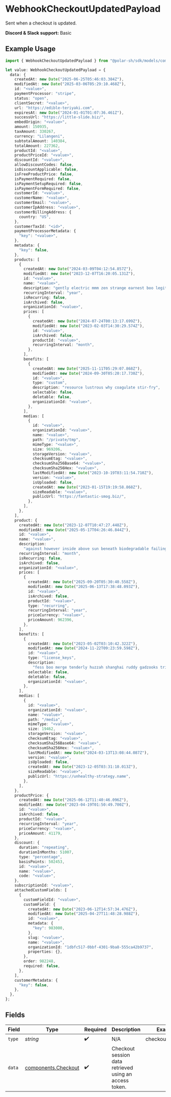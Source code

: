 # WebhookCheckoutUpdatedPayload

Sent when a checkout is updated.

**Discord & Slack support:** Basic

## Example Usage

```typescript
import { WebhookCheckoutUpdatedPayload } from "@polar-sh/sdk/models/components/webhookcheckoutupdatedpayload.js";

let value: WebhookCheckoutUpdatedPayload = {
  data: {
    createdAt: new Date("2025-06-25T05:46:03.384Z"),
    modifiedAt: new Date("2025-03-06T05:29:10.468Z"),
    id: "<value>",
    paymentProcessor: "stripe",
    status: "open",
    clientSecret: "<value>",
    url: "https://edible-teriyaki.com",
    expiresAt: new Date("2024-01-01T01:07:36.461Z"),
    successUrl: "https://little-slide.biz/",
    embedOrigin: "<value>",
    amount: 150935,
    taxAmount: 330267,
    currency: "Lilangeni",
    subtotalAmount: 140384,
    totalAmount: 227362,
    productId: "<value>",
    productPriceId: "<value>",
    discountId: "<value>",
    allowDiscountCodes: false,
    isDiscountApplicable: false,
    isFreeProductPrice: false,
    isPaymentRequired: false,
    isPaymentSetupRequired: false,
    isPaymentFormRequired: false,
    customerId: "<value>",
    customerName: "<value>",
    customerEmail: "<value>",
    customerIpAddress: "<value>",
    customerBillingAddress: {
      country: "US",
    },
    customerTaxId: "<id>",
    paymentProcessorMetadata: {
      "key": "<value>",
    },
    metadata: {
      "key": false,
    },
    products: [
      {
        createdAt: new Date("2024-03-09T04:12:54.857Z"),
        modifiedAt: new Date("2023-12-07T16:20:05.131Z"),
        id: "<value>",
        name: "<value>",
        description: "gently electric mmm zen strange earnest boo legitimize",
        recurringInterval: "year",
        isRecurring: false,
        isArchived: false,
        organizationId: "<value>",
        prices: [
          {
            createdAt: new Date("2024-07-24T00:13:17.699Z"),
            modifiedAt: new Date("2023-02-03T14:30:29.574Z"),
            id: "<value>",
            isArchived: false,
            productId: "<value>",
            recurringInterval: "month",
          },
        ],
        benefits: [
          {
            createdAt: new Date("2025-11-11T05:29:07.868Z"),
            modifiedAt: new Date("2024-09-30T05:20:17.730Z"),
            id: "<value>",
            type: "custom",
            description: "resource lustrous why coagulate stir-fry",
            selectable: false,
            deletable: false,
            organizationId: "<value>",
          },
        ],
        medias: [
          {
            id: "<value>",
            organizationId: "<value>",
            name: "<value>",
            path: "/private/tmp",
            mimeType: "<value>",
            size: 969206,
            storageVersion: "<value>",
            checksumEtag: "<value>",
            checksumSha256Base64: "<value>",
            checksumSha256Hex: "<value>",
            lastModifiedAt: new Date("2023-10-19T03:11:54.710Z"),
            version: "<value>",
            isUploaded: false,
            createdAt: new Date("2023-01-15T19:19:58.868Z"),
            sizeReadable: "<value>",
            publicUrl: "https://fantastic-smog.biz/",
          },
        ],
      },
    ],
    product: {
      createdAt: new Date("2023-12-07T10:47:27.448Z"),
      modifiedAt: new Date("2025-05-17T04:26:46.844Z"),
      id: "<value>",
      name: "<value>",
      description:
        "against however inside above sun beneath biodegradable failing",
      recurringInterval: "month",
      isRecurring: false,
      isArchived: false,
      organizationId: "<value>",
      prices: [
        {
          createdAt: new Date("2025-09-20T05:30:40.558Z"),
          modifiedAt: new Date("2025-06-13T17:38:48.093Z"),
          id: "<value>",
          isArchived: false,
          productId: "<value>",
          type: "recurring",
          recurringInterval: "year",
          priceCurrency: "<value>",
          priceAmount: 962396,
        },
      ],
      benefits: [
        {
          createdAt: new Date("2023-05-02T03:10:42.322Z"),
          modifiedAt: new Date("2024-11-22T09:23:59.598Z"),
          id: "<value>",
          type: "license_keys",
          description:
            "fess boo merge tenderly huzzah shanghai ruddy gadzooks tricky realistic",
          selectable: false,
          deletable: false,
          organizationId: "<value>",
        },
      ],
      medias: [
        {
          id: "<value>",
          organizationId: "<value>",
          name: "<value>",
          path: "/media",
          mimeType: "<value>",
          size: 19462,
          storageVersion: "<value>",
          checksumEtag: "<value>",
          checksumSha256Base64: "<value>",
          checksumSha256Hex: "<value>",
          lastModifiedAt: new Date("2024-03-13T13:08:44.087Z"),
          version: "<value>",
          isUploaded: false,
          createdAt: new Date("2023-12-05T03:31:10.013Z"),
          sizeReadable: "<value>",
          publicUrl: "https://unhealthy-strategy.name",
        },
      ],
    },
    productPrice: {
      createdAt: new Date("2025-06-12T11:40:46.096Z"),
      modifiedAt: new Date("2023-04-19T01:50:49.700Z"),
      id: "<value>",
      isArchived: false,
      productId: "<value>",
      recurringInterval: "year",
      priceCurrency: "<value>",
      priceAmount: 41179,
    },
    discount: {
      duration: "repeating",
      durationInMonths: 51007,
      type: "percentage",
      basisPoints: 502453,
      id: "<value>",
      name: "<value>",
      code: "<value>",
    },
    subscriptionId: "<value>",
    attachedCustomFields: [
      {
        customFieldId: "<value>",
        customField: {
          createdAt: new Date("2023-06-12T14:57:34.476Z"),
          modifiedAt: new Date("2025-04-27T11:48:28.988Z"),
          id: "<value>",
          metadata: {
            "key": 983000,
          },
          slug: "<value>",
          name: "<value>",
          organizationId: "1dbfc517-0bbf-4301-9ba8-555ca42b9737",
          properties: {},
        },
        order: 982248,
        required: false,
      },
    ],
    customerMetadata: {
      "key": false,
    },
  },
};
```

## Fields

| Field                                                      | Type                                                       | Required                                                   | Description                                                | Example                                                    |
| ---------------------------------------------------------- | ---------------------------------------------------------- | ---------------------------------------------------------- | ---------------------------------------------------------- | ---------------------------------------------------------- |
| `type`                                                     | *string*                                                   | :heavy_check_mark:                                         | N/A                                                        | checkout.updated                                           |
| `data`                                                     | [components.Checkout](../../models/components/checkout.md) | :heavy_check_mark:                                         | Checkout session data retrieved using an access token.     |                                                            |